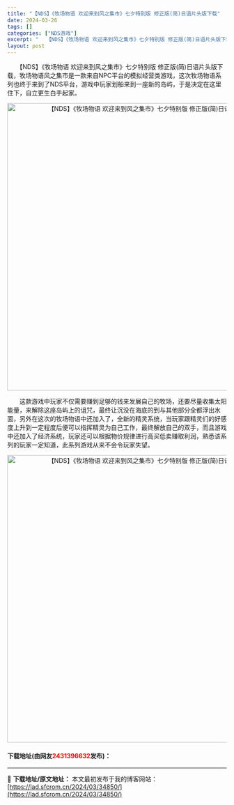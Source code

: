 ```yaml
---
title: "【NDS】《牧场物语 欢迎来到风之集市》七夕特别版 修正版(简)日语片头版下载"
date: 2024-03-26
tags: []
categories: ["NDS游戏"]
excerpt: "　　【NDS】《牧场物语 欢迎来到风之集市》七夕特别版 修正版(简)日语片头版下载，牧场物语风之集市是一款来自NPC平台的模拟经营类游戏，这次牧场物语系列也终于来到了NDS平台，游戏中玩家划船来到一座新的岛屿，于是决定在这里住下，自立更生白手起家。 　　这款游戏中玩家不仅需要赚到足够的钱来发展自己的&hellip;"
layout: post
---
```


 <p>　　【NDS】《牧场物语 欢迎来到风之集市》七夕特别版 修正版(简)日语片头版下载，牧场物语风之集市是一款来自NPC平台的模拟经营类游戏，这次牧场物语系列也终于来到了NDS平台，游戏中玩家划船来到一座新的岛屿，于是决定在这里住下，自立更生白手起家。</p> <p align="center"><img align="" border="0" src="https://lad.sfcrom.cn/wp-content/uploads/2024/03/20240326_66022c841757d.jpg" width="660" alt="【NDS】《牧场物语 欢迎来到风之集市》七夕特别版 修正版(简)日语片头版下载" /></p> <p>　　这款游戏中玩家不仅需要赚到足够的钱来发展自己的牧场，还要尽量收集太阳能量，来解除这座岛屿上的诅咒，最终让沉没在海底的到与其他部分全都浮出水面，另外在这次的牧场物语中还加入了，全新的精灵系统，当玩家跟精灵们的好感度上升到一定程度后便可以指挥精灵为自己工作，最终解放自己的双手，而且游戏中还加入了经济系统，玩家还可以根据物价规律进行高买低卖赚取利润，熟悉该系列的玩家一定知道，此系列游戏从来不会令玩家失望。</p> <p align="center"><img align="" border="0" src="https://lad.sfcrom.cn/wp-content/uploads/2024/03/20240326_66022c848802a.jpg" width="660" alt="【NDS】《牧场物语 欢迎来到风之集市》七夕特别版 修正版(简)日语片头版下载" /></p> <p><h4>下载地址(由网友<font color="red">2431396632</font>发布)：</h4></p> 

---
📖 **下载地址/原文地址：** 本文最初发布于我的博客网站：[https://lad.sfcrom.cn/2024/03/34850/](https://lad.sfcrom.cn/2024/03/34850/)
